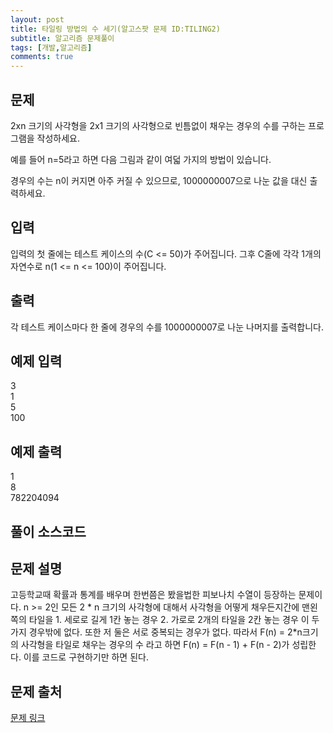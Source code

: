 ```yaml
---
layout: post
title: 타일링 방법의 수 세기(알고스팟 문제 ID:TILING2)
subtitle: 알고리즘 문제풀이
tags: [개발,알고리즘]
comments: true
---    
```


## 문제
2xn 크기의 사각형을 2x1 크기의 사각형으로 빈틈없이 채우는 경우의 수를 구하는 프로그램을 작성하세요.

예를 들어 n=5라고 하면 다음 그림과 같이 여덟 가지의 방법이 있습니다.

경우의 수는 n이 커지면 아주 커질 수 있으므로, 1000000007으로 나눈 값을 대신 출력하세요.
## 입력

입력의 첫 줄에는 테스트 케이스의 수(C <= 50)가 주어집니다. 그후 C줄에 각각 1개의 자연수로 n(1 <= n <= 100)이 주어집니다.
## 출력

각 테스트 케이스마다 한 줄에 경우의 수를 1000000007로 나눈 나머지를 출력합니다.
## 예제 입력

3  
1  
5  
100   
## 예제 출력
1  
8  
782204094  

## 풀이 소스코드  
<script src="https://gist.github.com/overflow218/066ff30b0303cfbfecf333cd4148b674.js"></script>
## 문제 설명

고등학교때 확률과 통계를 배우며 한번쯤은 봤을법한 피보나치 수열이 등장하는 문제이다. n >= 2인 모든 2 * n 크기의 사각형에 대해서 사각형을 어떻게 채우든지간에
맨왼쪽의 타일을 1. 세로로 길게 1칸 놓는 경우 2. 가로로 2개의 타일을 2칸 놓는 경우 이 두가지 경우밖에 없다. 또한 저 둘은 서로 중복되는 경우가 없다. 따라서 F(n) = 2*n크기의 사각형을 타일로 채우는 경우의 수 라고 하면
F(n) = F(n - 1) + F(n - 2)가 성립한다. 이를 코드로 구현하기만 하면 된다. 

## 문제 출처  

<a href="https://www.algospot.com/judge/problem/read/TILING2"> 문제 링크 </a>

